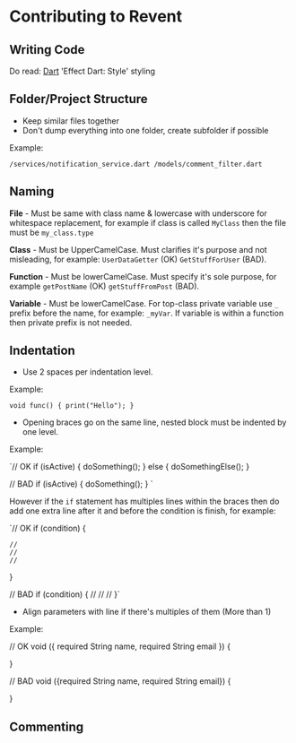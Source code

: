 # Contributing to Revent

## Writing Code

Do read: [Dart](https://dart.dev/effective-dart/style) 'Effect Dart: Style' styling

## Folder/Project Structure

- Keep similar files together
- Don't dump everything into one folder, create subfolder if possible

Example:

`/services/notification_service.dart
/models/comment_filter.dart`

## Naming

**File** - Must be same with class name & lowercase with underscore for whitespace replacement, for example if class is called `MyClass` then the file must be `my_class.type`

**Class** - Must be UpperCamelCase. Must clarifies it's purpose and not misleading, for example: `UserDataGetter` (OK) `GetStuffForUser` (BAD).

**Function** - Must be lowerCamelCase. Must specify it's sole purpose, for example `getPostName` (OK) `getStuffFromPost` (BAD).

**Variable** - Must be lowerCamelCase. For top-class private variable use `_` prefix before the name, for example: `_myVar`. If variable is within a function then private prefix is not needed.

## Indentation

- Use 2 spaces per indentation level.

Example:

`void func() {
  print("Hello");
}`

- Opening braces go on the same line, nested block must be indented by one level.

Example:

`// OK
if (isActive) {
  doSomething();
} else {
  doSomethingElse();
}

// BAD
if (isActive)
{
doSomething();
}
`

However if the `if` statement has multiples lines within the braces then do add one extra line after it and before the condition is finish, for example:

`// OK
if (condition) {

    //
    //
    //

}

// BAD
if (condition) {
    //
    //
    //
}`

- Align parameters with line if there's multiples of them (More than 1)

Example:

// OK
void ({
    required String name, 
    required String email
}) {

}

// BAD
void ({required String name, required String email}) {

}

## Commenting